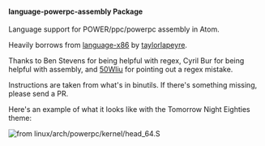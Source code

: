 #### language-powerpc-assembly Package

Language support for POWER/ppc/powerpc assembly in Atom.

Heavily borrows from [language-x86](https://github.com/taylorlapeyre/language-x86) by [taylorlapeyre](https://github.com/taylorlapeyre/).

Thanks to Ben Stevens for being helpful with regex, Cyril Bur for being helpful with assembly, and [50Wliu](https://github.com/50Wliu) for pointing out a regex mistake. 

Instructions are taken from what's in binutils.  If there's something missing, please send a PR.

Here's an example of what it looks like with the Tomorrow Night Eighties theme:

![from linux/arch/powerpc/kernel/head_64.S](https://i.imgur.com/3A6ZBQe.png)
